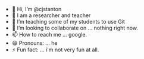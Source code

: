 - 👋 Hi, I’m @cjstanton
- 👀 I am a researcher and teacher
- 🌱 I’m teaching some of my students to use Git
- 💞️ I’m looking to collaborate on ... nothing right now. 
- 📫 How to reach me ... google. 
- 😄 Pronouns: ... he
- ⚡ Fun fact: ... i'm not very fun at all. 

<!---
cjstanton/cjstanton is a ✨ special ✨ repository because its `README.md` (this file) appears on your GitHub profile.
You can click the Preview link to take a look at your changes.
--->
